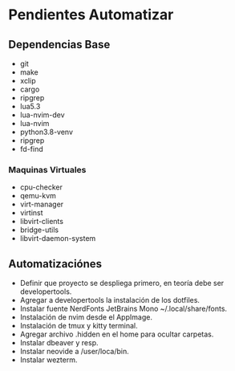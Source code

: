 # Pendientes Automatizar

## Dependencias Base

* git
* make
* xclip
* cargo
* ripgrep
* lua5.3
* lua-nvim-dev
* lua-nvim
* python3.8-venv
* ripgrep
* fd-find

### Maquinas Virtuales

* cpu-checker
* qemu-kvm
* virt-manager
* virtinst
* libvirt-clients
* bridge-utils
* libvirt-daemon-system

## Automatizaciónes

* Definir que proyecto se despliega primero, en teoría debe ser developertools.
* Agregar a developertools la instalación de los dotfiles.
* Instalar fuente NerdFonts JetBrains Mono ~/.local/share/fonts.
* Instalación de nvim desde el AppImage.
* Instalación de tmux y kitty terminal.
* Agregar archivo .hidden en el home para ocultar carpetas.
* Instalar dbeaver y resp.
* Instalar neovide a /user/loca/bin.
* Instalar wezterm.
